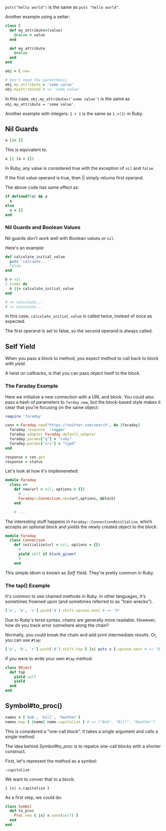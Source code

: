 `puts("hello world")` is the same as `puts "hello world"`. 

Another example using a setter:

```ruby
class C
  def my_attribute=(value)
    @value = value
  end

  def my_attribute
    @value
  end
end

obj = C.new

# Don't need the parenthesis
obj.my_attribute = 'some value'
obj.myattributed # => 'some value'
```

In this case, `obj.my_attribute=('some value')` is the same as `obj.my_attribute = 'some value'`.

Another example with integers: `1 + 1` is the same as `1.+(1)` in Ruby.

## Nil Guards

```ruby
a ||= []
```

This is equivalent to:

```ruby
a || (a = [])
```

In Ruby, any value is considered true with the exception of `nil` and `false`.

If the first value operand is true, then || simply returns first operand.

The above code has same effect as:

```ruby
if defined?(a) && a
  a
else
  a = []
end
```

### Nil Guards and Boolean Values

Nil guards don't work well with Boolean values or `nil`.

Here's an example:

```ruby
def calculate_initial_value
  puts 'calcuate...'
  false
end

b = nil
2.times do
  b ||= calculate_initial_value
end

# => calculate...
# => calculate...
```

In this case, `calculate_initial_value` is called twice, instead of once as expected.

The first operand is set to false, so the second operand is always called.


## Self Yield

When you pass a block to method, you expect method to call back to block with _yield_.

A twist on callbacks, is that you can pass object itself to the block.

### The Faraday Example


Here we initialize a new connection with a URL and block. You could also pass a hash of parameters to `farday.new`, but the block-based style makes it clear that you're focusing on the same object:

```ruby
require 'faraday'

conn = Faraday.new("https://twitter.com/search", do |faraday|
  faraday.response  :logger
  faraday.adapter Faraday.default_adapter
  faraday.params["q"] = "ruby"
  faraday.params["src"] = "typd"
end

response = con.get
response = status
```

Let's look at how it's implemeneted:

```ruby
module Faraday
  class <<
    def new(url = nil, options = {})
      # ...
      Faraday::Connection.new(url,options, &block)
    end

    # ...
```

The interesting stuff happens in `Faraday::Connection#initialize`, which accepts an optional block and _yields_ the newly created object to the block:

```ruby
module Faraday
  class Connection
    def initialize(url = nil, options = {})
      # ...
      yield self if block_given?
      # ...
    end
```

This simple idiom is known as _Self Yield_.  They're pretty common in Ruby.

### The tap() Example

It's common to see chained methods in Ruby.  In other languages, it's sometimes frowned upon (and sometimes referred to as "train wrecks").

```ruby
['a', 'b', 'c'].push('d').shift.upcase.next # => "B"
```
Due to Ruby's terse syntax, chains are generally more readable.  However, how do you track error somwhere along the chain?

Normally, you could break the chain and add print intermediate results. Or, you can use `#tap`:

```ruby
['a', 'b', 'c'].push('d').shift.tap { |x| puts x }.upcase.next # => "B"
```

If you were to write your own `#tap` method:

```ruby
class Object
  def tap
    yield self
    yield
  end
end
```

## Symbol#to_proc()

```ruby
names = ['bob', 'bill', 'heather']
names.map { |name| name.capitalize } # => ["Bob", "Bill", "Heather"]
```

This is considered a "one-call block".  It takes a single argument and calls a single method.

The idea behind _Symbol#to_proc_ is to repalce one-call blocks with a shorter construct.

First, let's represent the method as a symbol:

 `:capitalize`

We want to conver that to a block:

`{ |x| x.capitalize }`

As a first step, we could do:

```ruby
class Symbol
  def to_proc
    Proc.new { |x| x.send(self) }
  end
end
```
